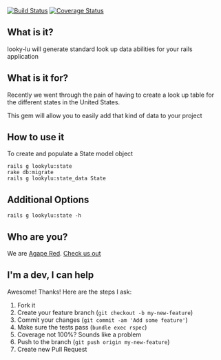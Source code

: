 [![Build Status](https://travis-ci.org/agapered/looky-lu.png?branch=master)](https://travis-ci.org/agapered/looky-lu)
[![Coverage Status](https://coveralls.io/repos/agapered/looky-lu/badge.png?branch=master)](https://coveralls.io/r/agapered/looky-lu?branch=master)


## What is it? ##

looky-lu will generate standard look up data abilities for your rails application

## What is it for? ##

Recently we went through the pain of having to create a look up table for the different states in the United States.

This gem will allow you to easily add that kind of data to your project

## How to use it ##

To create and populate a State model object

```
rails g lookylu:state
rake db:migrate
rails g lookylu:state_data State
```

## Additional Options ##

```
rails g lookylu:state -h
```


## Who are you? ##

We are [Agape Red](https://twitter.com/agape_red). [Check us out](http://agapered.com/)

## I'm a dev, I can help ##

Awesome! Thanks! Here are the steps I ask:

1. Fork it
2. Create your feature branch (`git checkout -b my-new-feature`)
3. Commit your changes (`git commit -am 'Add some feature'`)
4. Make sure the tests pass (`bundle exec rspec`)
5. Coverage not 100%? Sounds like a problem
6. Push to the branch (`git push origin my-new-feature`)
7. Create new Pull Request
